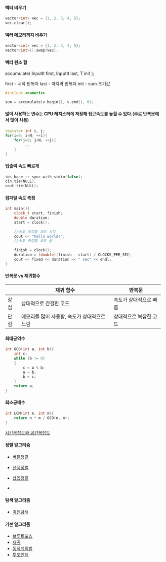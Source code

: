 #### 벡터 비우기
```c++
vector<int> vec = {1, 2, 3, 4, 5};
vec.clear();
```

#### 벡터 메모리까지 비우기
```c++
vector<int> vec = {1, 2, 3, 4, 5};
vector<int>().swap(vec);
```

#### 벡터 원소 합
accumulate( InputIt first, InputIt last, T init );

first - 시작 반복자
last - 마지막 반복자
init - sum 초기값
```c++
#include <numeric>

sum = accumulate(v.begin(), v.end(), 0);
```

#### 많이 사용하는 변수는 CPU 레지스터에 저장해 접근속도를 높힐 수 있다.(주로 반복문에서 많이 사용)
```c++
register int i, j;
for(i=0; i<N; ++i){
    for(j=0; j<N; ++j){
        ...
    }
}
```

#### 입출력 속도 빠르게
```c++
ios_base :: sync_with_stdio(false);
cin.tie(NULL);
cout.tie(NULL);
```

#### 컴파일 속도 측정
```c++
int main(){
    clock_t start, finish;
    double duration;
    start = clock();
    
    //속도 측정할 코드 시작
    cout << "hello world!";
    //속도 측정할 코드 끝
    
    finish = clock();
    duration = (double)(finish - start) / CLOCKS_PER_SEC;
    cout << fixed << duration << " sec" << endl;
}
```
#### 반복문 vs 재귀함수
|      | 재귀 함수                                        | 반복문                   |
| ---- | ------------------------------------------------ | ------------------------ |
| 장점 | 상대적으로 간결한 코드                         | 속도가 상대적으로 빠름 |
| 단점 | 메모리를 많이 사용함, 속도가 상대적으로 느림 | 상대적으로 복잡한 코드 |



#### 최대공약수
```c++
int GCD(int a, int b){
	int c;
	while (b != 0)
	{
		c = a % b;
		a = b;
		b = c;
	}
	return a;
}
```

#### 최소공배수
```c++
int LCM(int n, int m){
    return n * m / GCD(n, m);
}
```

[시간복잡도와 공간복잡도](https://github.com/kang9366/Algorithm_Study/wiki/시간복잡도와-공간복잡도)

#### 정렬 알고리즘
* [버블정렬](https://github.com/kang9366/Algorithm_Study/wiki/버블정렬)


* [선택정렬]()
* [삽입정렬]()
*

#### 탐색 알고리즘
* [이진탐색]()

#### 기본 알고리즘
* [브루트포스]()
* [재귀]()
* [동적계획법]()
* [투포인터]()


